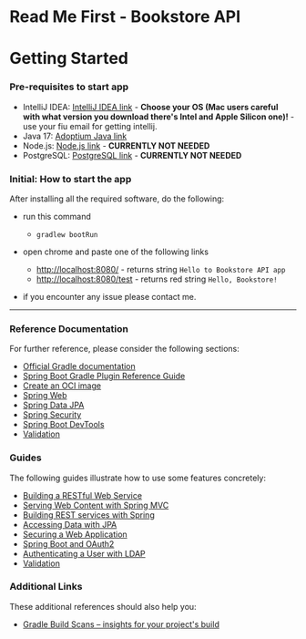 # Read Me First - Bookstore API

# Getting Started

### Pre-requisites to start app

- IntelliJ IDEA: [IntelliJ IDEA link](https://www.jetbrains.com/idea/download/) - **Choose your OS (Mac users careful with what version you download there's Intel and Apple Silicon one)!** - use your fiu email for getting intellij.
- Java 17: [Adoptium Java link](https://adoptium.net/)
- Node.js: [Node.js link](https://nodejs.org/en/download) - **CURRENTLY NOT NEEDED**
- PostgreSQL: [PostgreSQL link](https://www.postgresql.org/download/) - **CURRENTLY NOT NEEDED**

### Initial: How to start the app

After installing all the required software, do the following:

- run this command
  - ```gradlew bootRun```
- open chrome and paste one of the following links
  - [http://localhost:8080/](http://localhost:8080/) - returns string `Hello to Bookstore API app`
  - [http://localhost:8080/test](http://localhost:8080/test) - returns red string `Hello, Bookstore!` 

- if you encounter any issue please contact me.

---

### Reference Documentation
For further reference, please consider the following sections:

* [Official Gradle documentation](https://docs.gradle.org)
* [Spring Boot Gradle Plugin Reference Guide](https://docs.spring.io/spring-boot/docs/3.1.3/gradle-plugin/reference/html/)
* [Create an OCI image](https://docs.spring.io/spring-boot/docs/3.1.3/gradle-plugin/reference/html/#build-image)
* [Spring Web](https://docs.spring.io/spring-boot/docs/3.1.3/reference/htmlsingle/index.html#web)
* [Spring Data JPA](https://docs.spring.io/spring-boot/docs/3.1.3/reference/htmlsingle/index.html#data.sql.jpa-and-spring-data)
* [Spring Security](https://docs.spring.io/spring-boot/docs/3.1.3/reference/htmlsingle/index.html#web.security)
* [Spring Boot DevTools](https://docs.spring.io/spring-boot/docs/3.1.3/reference/htmlsingle/index.html#using.devtools)
* [Validation](https://docs.spring.io/spring-boot/docs/3.1.3/reference/htmlsingle/index.html#io.validation)

### Guides
The following guides illustrate how to use some features concretely:

* [Building a RESTful Web Service](https://spring.io/guides/gs/rest-service/)
* [Serving Web Content with Spring MVC](https://spring.io/guides/gs/serving-web-content/)
* [Building REST services with Spring](https://spring.io/guides/tutorials/rest/)
* [Accessing Data with JPA](https://spring.io/guides/gs/accessing-data-jpa/)
* [Securing a Web Application](https://spring.io/guides/gs/securing-web/)
* [Spring Boot and OAuth2](https://spring.io/guides/tutorials/spring-boot-oauth2/)
* [Authenticating a User with LDAP](https://spring.io/guides/gs/authenticating-ldap/)
* [Validation](https://spring.io/guides/gs/validating-form-input/)

### Additional Links
These additional references should also help you:

* [Gradle Build Scans – insights for your project's build](https://scans.gradle.com#gradle)

